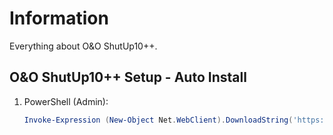 # Information

Everything about O&O ShutUp10++.

## O&O ShutUp10++ Setup - Auto Install

1. PowerShell (Admin):

   ```powershell
   Invoke-Expression (New-Object Net.WebClient).DownloadString('https://raw.githubusercontent.com/ByKsTv/Everything/main/Windows/OO_ShutUp10/Download.ps1')

   ```
